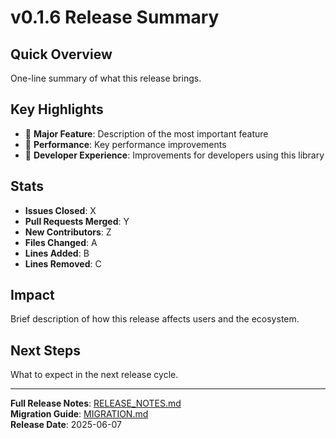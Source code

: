# v0.1.6 Release Summary

## Quick Overview
One-line summary of what this release brings.

## Key Highlights
- 🎉 **Major Feature**: Description of the most important feature
- 🚀 **Performance**: Key performance improvements
- 🔧 **Developer Experience**: Improvements for developers using this library

## Stats
- **Issues Closed**: X
- **Pull Requests Merged**: Y
- **New Contributors**: Z
- **Files Changed**: A
- **Lines Added**: B
- **Lines Removed**: C

## Impact
Brief description of how this release affects users and the ecosystem.

## Next Steps
What to expect in the next release cycle.

---
**Full Release Notes**: [RELEASE_NOTES.md](./RELEASE_NOTES.md)  
**Migration Guide**: [MIGRATION.md](./MIGRATION.md)  
**Release Date**: 2025-06-07
